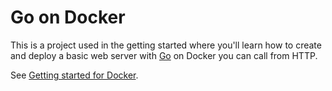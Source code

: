 # Go on Docker

This is a project used in the getting started where you'll learn how to create and deploy a basic web server with [Go](https://go.dev/) on Docker you can call from HTTP.

See [Getting started for Docker](https://docs.scaledynamics.com/docs/getting-started/docker).
